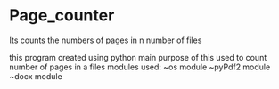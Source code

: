 # Page_counter
Its counts the numbers of pages in n number of files

this program created using python main purpose of this used to count number of pages in a files
modules used:
  ~os module
  ~pyPdf2 module
  ~docx module
  
